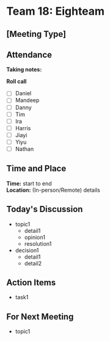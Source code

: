 # Team 18: Eighteam

## \[Meeting Type\]
  
## Attendance
**Taking notes:** <name>
  
**Roll call**
- [ ] Daniel
- [ ] Mandeep
- [ ] Danny
- [ ] Tim
- [ ] Ira
- [ ] Harris
- [ ] Jiayi
- [ ] Yiyu
- [ ] Nathan
  
## Time and Place
**Time:** start to end
<br/>
**Location:** (In-person/Remote) details
  
## Today's Discussion
- topic1
  - detail1
  - opinion1
  - resolution1
- decision1
  - detail1
  - detail2
  
## Action Items
- task1
 
## For Next Meeting
- topic1
